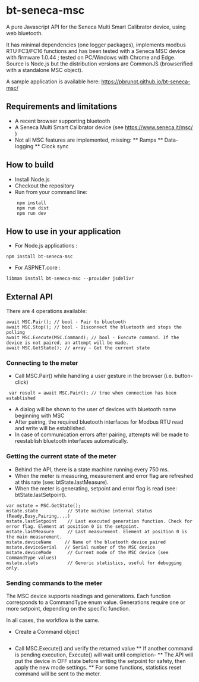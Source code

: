 # bt-seneca-msc
A pure Javascript API for the Seneca Multi Smart Calibrator device, using web bluetooth.

It has minimal dependencies (one logger packages), implements modbus RTU FC3/FC16 functions and has been tested with a Seneca MSC device with firmware 1.0.44 ; tested on PC/Windows with Chrome and Edge. Source is Node.js but the distribution versions are CommonJS (browserified with a standalone MSC object).

A sample application is available here: https://pbrunot.github.io/bt-seneca-msc/

## Requirements and limitations
* A recent browser supporting bluetooth
* A Seneca Multi Smart Calibrator device (see https://www.seneca.it/msc/ )
* Not all MSC features are implemented, missing:
** Ramps
** Data-logging
** Clock sync
## How to build

* Install Node.js 
* Checkout the repository
* Run from your command line:
```
    npm install
    npm run dist
    npm run dev
```

## How to use in your application

* For Node.js applications :
```
npm install bt-seneca-msc
```
* For ASPNET.core :
```
libman install bt-seneca-msc --provider jsdelivr
```

## External API

There are 4 operations available:
```
await MSC.Pair(); // bool - Pair to bluetooth
await MSC.Stop(); // bool - Disconnect the bluetooth and stops the polling
await MSC.Execute(MSC.Command); // bool - Execute command. If the device is not paired, an attempt will be made.
await MSC.GetState(); // array - Get the current state
```
### Connecting to the meter

* Call MSC.Pair() while handling a user gesture in the browser (i.e. button-click)
```
 var result = await MSC.Pair(); // true when connection has been established
```
* A dialog will be shown to the user of devices with bluetooth name beginning with MSC
* After pairing, the required bluetooth interfaces for Modbus RTU read and write will be established.
* In case of communication errors after pairing, attempts will be made to reestablish bluetooth interfaces automatically.

### Getting the current state of the meter

* Behind the API, there is a state machine running every 750 ms. 
* When the meter is measuring, measurement and error flag are refreshed at this rate (see: btState.lastMeasure). 
* When the meter is generating, setpoint and error flag is read (see: btState.lastSetpoint).

```
var mstate = MSC.GetState();
mstate.state           // State machine internal status (Ready,Busy,Pairing,...)
mstate.lastSetpoint    // Last executed generation function. Check for error flag. Element at position 0 is the setpoint.
mstate.lastMeasure     // Last measurement. Element at position 0 is the main measurement.
mstate.deviceName     // Name of the bluetooth device paired
mstate.deviceSerial   // Serial number of the MSC device
mstate.deviceMode      // Current mode of the MSC device (see CommandType values)
mstate.stats           // Generic statistics, useful for debugging only.
```

### Sending commands to the meter

The MSC device supports readings and generations. Each function corresponds to a CommandType enum value.
Generations require one or more setpoint, depending on the specific function. 

In all cases, the workflow is the same. 

* Create a Command object
```
```
* Call MSC.Execute() and verify the returned value
** If another command is pending execution, Execute() will wait until completion-
** The API will put the device in OFF state before writing the setpoint for safety, then apply the new mode settings.
** For some functions, statistics reset command will be sent to the meter.

